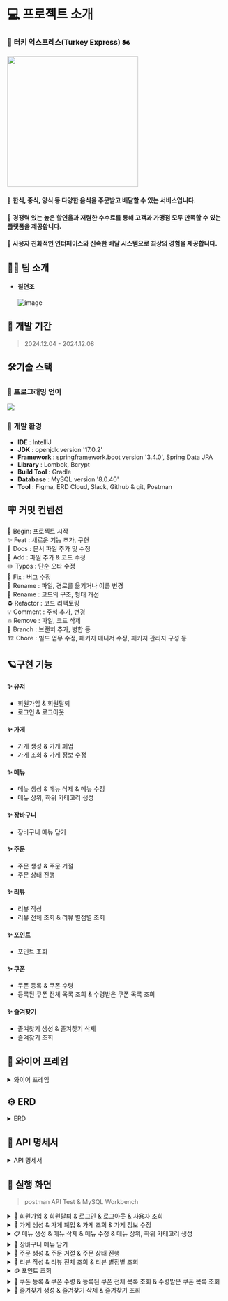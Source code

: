 # 💻 프로젝트 소개

### 🦃 터키 익스프레스(Turkey Express) 🏍️

<img src="https://github.com/user-attachments/assets/a22aa384-85fa-4bed-80bf-4ee09e412e12" width="300" height="300"/>

#### 🚩 한식, 중식, 양식 등 다양한 음식을 주문받고 배달할 수 있는 서비스입니다.

#### 🚩 경쟁력 있는 높은 할인율과 저렴한 수수료를 통해 고객과 가맹점 모두 만족할 수 있는 플랫폼을 제공합니다.

#### 🚩 사용자 친화적인 인터페이스와 신속한 배달 시스템으로 최상의 경험을 제공합니다.

## 👨‍💻 팀 소개

- #### **칠면조** <br>
  ![image](https://github.com/user-attachments/assets/ea82499e-8acc-41fd-953b-269ef66425ad)
  <br>

## 🚀 개발 기간

> 2024.12.04 - 2024.12.08

## 🛠️기술 스택

### 🌱 프로그래밍 언어

<img src="https://img.shields.io/badge/java-007396?style=for-the-badge&logo=java&logoColor=white">

### 🌱 개발 환경

- **IDE** : IntelliJ
- **JDK** : openjdk version '17.0.2'
- **Framework** : springframework.boot version '3.4.0', Spring Data JPA
- **Library** : Lombok, Bcrypt
- **Build Tool** : Gradle
- **Database** : MySQL version '8.0.40'
- **Tool** : Figma, ERD Cloud, Slack, Github & git, Postman

## 🪧 커밋 컨벤션

🎉 Begin: 프로젝트 시작 <br>
✨ Feat : 새로운 기능 추가, 구현<br>
📝 Docs : 문서 파일 추가 및 수정<br>
🔧 Add :  파일 추가 & 코드 수정<br>
✏️ Typos : 단순 오타 수정<br>
🐛 Fix : 버그 수정<br>
🚚 Rename : 파일, 경로를 옮기거나 이름 변경<br>
🎨 Rename : 코드의 구조, 형태 개선<br>
♻️ Refactor : 코드 리팩토링<br>
💡 Comment : 주석 추가, 변경<br>
🔥 Remove : 파일, 코드 삭제<br>
🔀 Branch : 브랜치 추가, 병합 등<br>
🏗️ Chore : 빌드 업무 수정, 패키지 매니저 수정, 패키지 관리자 구성 등

## 🪐구현 기능

#### **✨ 유저**

* 회원가입 & 회원탈퇴
* 로그인 & 로그아웃

#### **✨ 가게**

* 가게 생성 & 가게 폐업
* 가게 조회 & 가게 정보 수정

#### **✨ 메뉴**

* 메뉴 생성 & 메뉴 삭제 & 메뉴 수정
* 메뉴 상위, 하위 카테고리 생성

#### **✨ 장바구니**

* 장바구니 메뉴 담기

#### **✨ 주문**

* 주문 생성 & 주문 거절
* 주문 상태 진행

#### **✨ 리뷰**

* 리뷰 작성
* 리뷰 전체 조회 & 리뷰 별점별 조회

#### **✨ 포인트**

* 포인트 조회

#### **✨ 쿠폰**

* 쿠폰 등록 & 쿠폰 수령
* 등록된 쿠폰 전체 목록 조회 & 수령받은 쿠폰 목록 조회

#### **✨ 즐겨찾기**

* 즐겨찾기 생성 & 즐겨찾기 삭제
* 즐겨찾기 조회

## 📅 와이어 프레임

<details>
<summary>와이어 프레임</summary>

- [Figma link](https://www.figma.com/design/iPLA5Mw1McTpW8hXIc9AuX/%EC%95%84%EC%9B%83%EC%86%8C%EC%8B%B1-%ED%94%84%EB%A1%9C%EC%A0%9D%ED%8A%B8?node-id=0-1&node-type=canvas)

![image](https://github.com/user-attachments/assets/8de36934-4330-4922-a0c1-6706e6e357d2)

</details>

## ⚙️ ERD

<details>
<summary>ERD</summary>

- [ERD Cloud link](https://www.erdcloud.com/d/xavpoBJBtggtCNT82)

![image](https://github.com/user-attachments/assets/4211cd40-fcf1-407f-ac41-f06a7ce39745)
</details>

## 📑 API 명세서

<details>
<summary>API 명세서</summary>

- 유저
  ![image](https://github.com/user-attachments/assets/d7da0962-ba32-4817-ad7c-729c8692317e)

- 가게
  ![image](https://github.com/user-attachments/assets/cded170f-5e44-4f80-ab76-030f7fc67711)
  ![image](https://github.com/user-attachments/assets/dfe5cff9-e364-4efa-80e3-b504e841491c)

- 메뉴
  ![image](https://github.com/user-attachments/assets/dbdc8822-7603-4ee1-9256-f3d5cbd9c9bf)

- 주문
  ![image](https://github.com/user-attachments/assets/d871d9e5-e4ca-428a-a97d-b38dd8533a7c)

- 리뷰
  ![image](https://github.com/user-attachments/assets/89f9e067-96ab-4fdd-bea9-2af0b116ebd8)

- 장바구니
  ![image](https://github.com/user-attachments/assets/2856e863-7056-45f0-9b1d-a9f6cfeec719)

- 포인트
  ![image](https://github.com/user-attachments/assets/54216811-aab6-4d39-b5d8-e73d88104d71)

- 쿠폰
  ![image](https://github.com/user-attachments/assets/a961fa62-9b6e-4e27-8330-ce3a6c0d1641)
  ![image](https://github.com/user-attachments/assets/f519ca31-169a-4dae-83e8-31e8f115ce81)

- 즐겨찾기
  ![image](https://github.com/user-attachments/assets/b782924b-d705-4bf6-8a68-cd4bb7f36181)

</details>

## 🌟 실행 화면

> postman API Test & MySQL Workbench
<details>
<summary>🙋 회원가입 & 회원탈퇴 & 로그인 & 로그아웃 & 사용자 조회</summary>

#### ⭐ 회원가입

- 고객
  ![회원가입 API - 고객](https://github.com/user-attachments/assets/7479a359-338d-4db2-8a7f-5da42e280b21)
- 관리자
  ![회원가입 API - 관리자](https://github.com/user-attachments/assets/193b000f-dff0-4ef8-964b-4827201fa93b)
- 사장
  ![회원가입 - 사장](https://github.com/user-attachments/assets/b5a1246e-0051-4cdb-8b5c-6f9c7aad56b1)
- DB 조회
  ![user 조회](https://github.com/user-attachments/assets/f5c20fe1-8328-4d58-b26a-9cf4a49af410)

#### ⭐ 로그인

![로그인 API - 고객](https://github.com/user-attachments/assets/912bed38-9837-454d-b66c-ad8620eae4df)

#### ⭐ 로그아웃

![image](https://github.com/user-attachments/assets/24df9a30-2e7a-40bb-a63e-8426521e6568)

#### ⭐ 회원탈퇴

![image](https://github.com/user-attachments/assets/2f489886-95cc-4cba-911d-cf90f0b0bc59)

- 회원탈퇴 전 DB 조회
  ![image](https://github.com/user-attachments/assets/a8438067-9b58-4950-bcd1-ff2bac0f2da3)
  <br><br>
- 회원탈퇴 후 DB 조회
  ![image](https://github.com/user-attachments/assets/b752bf4b-519a-4e3f-ba14-24fdd4e4502c)

#### ⭐ 사용자 단건 조회

![image](https://github.com/user-attachments/assets/0c218536-d444-4158-9570-1c54aff8177c)
</details>

<details>
<summary>🏪 가게 생성 & 가게 폐업 & 가게 조회 & 가게 정보 수정</summary>

#### ⭐ 가게 생성

![가게 생성](https://github.com/user-attachments/assets/f4231314-fe7c-4029-8fb7-e56187d41f3b)

- DB 조회
  ![image](https://github.com/user-attachments/assets/3e7a6a8d-5396-4275-84b2-f23d2fe15047)

#### ⭐ 가게 정보 수정

![가게 수정](https://github.com/user-attachments/assets/9efe01c9-ca89-4d3f-a268-d31c2e74aa8b)

- DB 조회
  ![image](https://github.com/user-attachments/assets/3d5d5bca-8a23-47a8-b34c-92df7c27228e)

#### ⭐ 가게 조회

- 가게 전체 조회
  ![가게 전체 조회](https://github.com/user-attachments/assets/730d9d42-7e2e-4cd0-bd75-5b493a7aac35)

- 가게 단건 조회 & 메뉴 조회
  ![image](https://github.com/user-attachments/assets/8072ad0e-82c4-404d-aa7f-8782d20048f7)

#### ⭐ 가게 폐업

![image](https://github.com/user-attachments/assets/005ef92d-4d45-45bc-9ae8-c5a3f65bb293)

- id 3번 스토어 DB 조회
  ![image](https://github.com/user-attachments/assets/466cde06-a978-4bcf-8799-58cac95a03b5)

</details>

<details>
<summary>📋 메뉴 생성 & 메뉴 삭제 & 메뉴 수정 & 메뉴 상위, 하위 카테고리 생성</summary>

#### ⭐ 메뉴 생성

![image](https://github.com/user-attachments/assets/98e1bd96-64f6-41d8-b8d9-5c17cc1174b2)

- DB 조회
  ![image](https://github.com/user-attachments/assets/4745950f-293a-4a25-b162-f8e998405112)

#### ⭐ 메뉴 수정

![image](https://github.com/user-attachments/assets/10075dec-2390-426e-9207-5048d132ba69)

- DB 조회
  ![image](https://github.com/user-attachments/assets/4d5d3484-c283-4627-9928-fcf9a5359413)

#### ⭐ 메뉴 삭제

![image](https://github.com/user-attachments/assets/860e7d02-8d80-48a2-8659-3801eaf0774d)

#### ⭐ 메뉴 옵션 : 상위 카테고리 생성

![image](https://github.com/user-attachments/assets/6280db19-cc1f-40dc-8a07-a494cf8774e3)

- DB 조회
  ![image](https://github.com/user-attachments/assets/97a0122e-3d1e-4b00-a178-01d90562a227)

#### ⭐ 메뉴 옵션 : 하위 카테고리 생성

![image](https://github.com/user-attachments/assets/fffcdf70-3699-403d-9fb2-b9f5657a25aa)

- DB 조회
  ![image](https://github.com/user-attachments/assets/cb7447a2-b03f-4a6d-b876-8f951232ab23)

</details>

<details>
<summary>🛒 장바구니 메뉴 담기</summary>

#### ⭐ 장바구니

![image](https://github.com/user-attachments/assets/7628af57-521d-41d2-872a-5eef702c3f4b)

</details>

<details>
<summary>📱 주문 생성 & 주문 거절 & 주문 상태 진행</summary>

#### ⭐ 주문 생성

![image](https://github.com/user-attachments/assets/f5b1790e-a090-40ae-a9f7-9332d7b6d480)

- DB 조회
  ![image](https://github.com/user-attachments/assets/1512b65a-2dcd-40db-abcd-e7fbd28a0208)

#### ⭐ 주문 거절

![image](https://github.com/user-attachments/assets/b5d1c0fb-d69e-41f8-b750-cb3e45f4462c)

- DB 조회
  ![image](https://github.com/user-attachments/assets/49e827f9-85d6-48d7-8714-3793c6ceb713)

#### ⭐ 주문 상태 진행

- 조리중
  ![image](https://github.com/user-attachments/assets/0b19709b-38cf-4849-9eec-31d1b830a07f)
- 배달 완료
  ![image](https://github.com/user-attachments/assets/fcf6f696-1be9-4810-a653-5b202938d651)
- DB 조회
  ![image](https://github.com/user-attachments/assets/16388e59-a9bc-443f-9d34-ad0c3ffbf39d)

</details>

<details>
<summary>💬 리뷰 작성 & 리뷰 전체 조회 & 리뷰 별점별 조회</summary>

#### ⭐ 리뷰 작성

![image](https://github.com/user-attachments/assets/cc00210d-a976-44e3-8ae4-957ea45a541d)

- DB 조회
  ![image](https://github.com/user-attachments/assets/0568bc39-46ae-43da-ba3e-adb90c6e388f)

#### ⭐ 리뷰 전체 조회

![image](https://github.com/user-attachments/assets/330239c7-eda7-4f8c-84b2-097a125a5e47)

#### ⭐ 리뷰 별점별 조회

![image](https://github.com/user-attachments/assets/ec3ae77c-f7be-4cba-a471-d33fe4e3687f)
</details>

<details>
<summary>🪙 포인트 조회</summary>

#### ⭐ 유저별 포인트 조회

![image](https://github.com/user-attachments/assets/8e88cf39-4fcd-4450-b96c-989e6ac0d0b8)

- DB 조회
  ![2024-12](https://github.com/user-attachments/assets/95c33dbb-55e5-43ba-880a-db3eb8b49246)
  <br><br>
- 주문시 포인트 사용 DB 조회

![image](https://github.com/user-attachments/assets/46d969c8-4df6-4ab1-bddb-f87ca8603385)

</details>

<details>
<summary>🎫 쿠폰 등록 & 쿠폰 수령 & 등록된 쿠폰 전체 목록 조회 & 수령받은 쿠폰 목록 조회</summary>

#### ⭐ 쿠폰 등록

![image](https://github.com/user-attachments/assets/a5cfe3f9-2dfd-4858-a65c-1e8c4ecdbf65)

- DB 조회
  ![image](https://github.com/user-attachments/assets/e1e02c50-d5cf-459a-a22d-2b820592f76a)

#### ⭐ 등록된 쿠폰 전체 목록 조회 - 관리자

![image](https://github.com/user-attachments/assets/1a7fe7a4-b0a2-4fdb-9c14-5a5a1f374183)

- DB 조회
  ![image](https://github.com/user-attachments/assets/e26c769b-9d0b-460e-82ac-24c34a6e6d15)

#### ⭐ 쿠폰 수령

![image](https://github.com/user-attachments/assets/86094aaa-9f26-4e08-89ff-265d21279b9b)

- DB 조회
  ![image](https://github.com/user-attachments/assets/bd86f321-6cf8-430a-9269-9215860095e8)

#### ⭐ 수령받은 쿠폰 목록 조회 - 사용자

![image](https://github.com/user-attachments/assets/8e4be64b-d825-4d94-96d0-80af39a2f289)

- DB 조회
  ![image](https://github.com/user-attachments/assets/00820b85-24ad-4f9c-acff-dbbc3a539acf)

</details>

<details>
<summary>🩵 즐겨찾기 생성 & 즐겨찾기 삭제 & 즐겨찾기 조회</summary>

#### ⭐ 즐겨찾기 생성

![image](https://github.com/user-attachments/assets/6cf4bfd1-488c-4605-97d8-1ca983924418)

- DB 조회
  ![image](https://github.com/user-attachments/assets/27bb84d7-a711-49c2-b5ba-7dc2fed30e0e)

#### ⭐ 즐겨찾기 조회

![image](https://github.com/user-attachments/assets/97039643-efee-4c32-8b8e-18c01ce6850c)

#### ⭐ 즐겨찾기 삭제

![image](https://github.com/user-attachments/assets/ed048682-5912-4a6c-b31f-e5695d3cdd05)

- 즐겨찾기 삭제 전 DB 조회
  ![image](https://github.com/user-attachments/assets/91c14664-28ee-4be1-9cec-d0127ee10044)
  <br><br>
- 즐겨찾기 삭제 후 DB 조회
  ![image](https://github.com/user-attachments/assets/bdbc55a5-4812-4710-8b5d-bf72bbd5a239)

</details>





